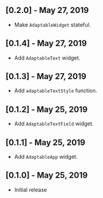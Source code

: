 ## [0.2.0] - May 27, 2019

* Make `AdaptableWidget` stateful.

## [0.1.4] - May 27, 2019

* Add `AdaptableText` widget.

## [0.1.3] - May 27, 2019

* Add `adaptableTextStyle` function.

## [0.1.2] - May 25, 2019

* Add `AdaptableTextField` widget.

## [0.1.1] - May 25, 2019

* Add `AdaptableApp` widget.

## [0.1.0] - May 25, 2019

* Initial release
